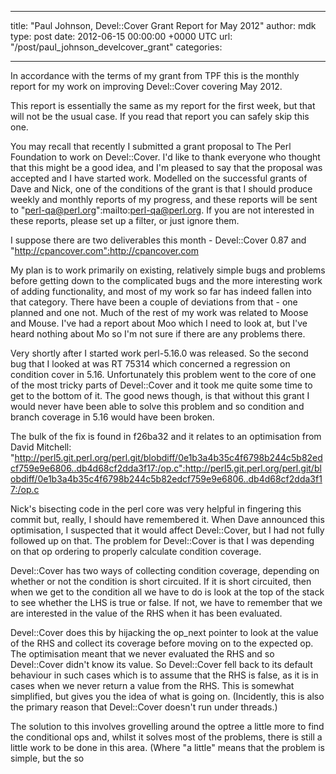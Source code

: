 
---
title: "Paul Johnson, Devel::Cover Grant Report for May 2012"
author: mdk
type: post
date: 2012-06-15 00:00:00 +0000 UTC
url: "/post/paul_johnson_develcover_grant"
categories:

---

In accordance with the terms of my grant from TPF this is the monthly
report for my work on improving Devel::Cover covering May 2012.

This report is essentially the same as my report for the first week, but
that will not be the usual case.  If you read that report you can safely
skip this one.

You may recall that recently I submitted a grant proposal to The Perl
Foundation to work on Devel::Cover.  I'd like to thank everyone who
thought that this might be a good idea, and I'm pleased to say that the
proposal was accepted and I have started work.  Modelled on the
successful grants of Dave and Nick, one of the conditions of the grant
is that I should produce weekly and monthly reports of my progress, and
these reports will be sent to "perl-qa@perl.org":mailto:perl-qa@perl.org.  If you are not
interested in these reports, please set up a filter, or just ignore
them.

I suppose there are two deliverables this month - Devel::Cover 0.87 and
"http://cpancover.com":http://cpancover.com

My plan is to work primarily on existing, relatively simple bugs and
problems before getting down to the complicated bugs and the more
interesting work of adding functionality, and most of my work so far has
indeed fallen into that category.  There have been a couple of
deviations from that - one planned and one not.  Much of the rest of my
work was related to Moose and Mouse.  I've had a report about Moo which
I need to look at, but I've heard nothing about Mo so I'm not sure if
there are any problems there.

Very shortly after I started work perl-5.16.0 was released.  So the second bug
that I looked at was RT 75314 which concerned a regression on condition cover
in 5.16.  Unfortunately this problem went to the core of one of the most
tricky parts of Devel::Cover and it took me quite some time to get to the
bottom of it.  The good news though, is that without this grant I would never
have been able to solve this problem and so condition and branch coverage in
5.16 would have been broken.

The bulk of the fix is found in f26ba32 and it relates to an
optimisation from David Mitchell:
"http://perl5.git.perl.org/perl.git/blobdiff/0e1b3a4b35c4f6798b244c5b82edcf759e9e6806..db4d68cf2dda3f17:/op.c":http://perl5.git.perl.org/perl.git/blobdiff/0e1b3a4b35c4f6798b244c5b82edcf759e9e6806..db4d68cf2dda3f17:/op.c

Nick's bisecting code in the perl core was very helpful in fingering
this commit but, really, I should have remembered it.  When Dave
announced this optimisation, I suspected that it would affect
Devel::Cover, but I had not fully followed up on that.  The problem for
Devel::Cover is that I was depending on that op ordering to properly
calculate condition coverage.

Devel::Cover has two ways of collecting condition coverage, depending on
whether or not the condition is short circuited.  If it is short
circuited, then when we get to the condition all we have to do is look
at the top of the stack to see whether the LHS is true or false.  If
not, we have to remember that we are interested in the value of the RHS
when it has been evaluated.

Devel::Cover does this by hijacking the op_next pointer to look at the
value of the RHS and collect its coverage before moving on to the
expected op.  The optimisation meant that we never evaluated the RHS and
so Devel::Cover didn't know its value.  So Devel::Cover fell back to its
default behaviour in such cases which is to assume that the RHS is
false, as it is in cases when we never return a value from the RHS.
This is somewhat simplified, but gives you the idea of what is going on.
(Incidently, this is also the primary reason that Devel::Cover doesn't
run under threads.)

The solution to this involves grovelling around the optree a little more
to find the conditional ops and, whilst it solves most of the problems,
there is still a little work to be done in this area.  (Where "a little"
means that the problem is simple, but the so